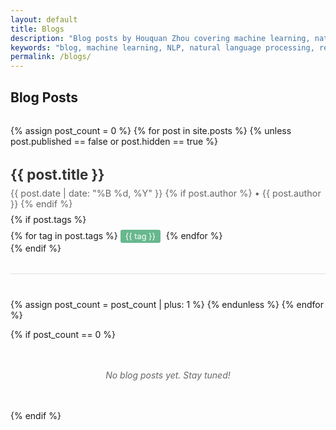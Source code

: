 ```yaml
---
layout: default
title: Blogs
description: "Blog posts by Houquan Zhou covering machine learning, natural language processing, and research insights"
keywords: "blog, machine learning, NLP, natural language processing, research, PhD, Houquan Zhou"
permalink: /blogs/
---
```


## Blog Posts

<div class="blog-list">
  {% assign post_count = 0 %}
  {% for post in site.posts %}
    {% unless post.published == false or post.hidden == true %}
    <article class="blog-item">
      <h3 class="blog-title">
        <a href="{{ post.url | relative_url }}">{{ post.title }}</a>
      </h3>
      <div class="blog-meta">
        <time datetime="{{ post.date | date_to_xmlschema }}">
          {{ post.date | date: "%B %d, %Y" }}
        </time>
        {% if post.author %}
          • {{ post.author }}
        {% endif %}
      </div>
      <!-- {% if post.excerpt %}
        <div class="blog-excerpt">
          {{ post.excerpt | strip_html | truncatewords: 50 }}
        </div>
      {% endif %} -->
      {% if post.tags %}
        <div class="blog-tags">
          {% for tag in post.tags %}
            <span class="blog-tag">{{ tag }}</span>
          {% endfor %}
        </div>
      {% endif %}
    </article>
    {% assign post_count = post_count | plus: 1 %}
    {% endunless %}
  {% endfor %}

  {% if post_count == 0 %}
    <p class="no-posts">No blog posts yet. Stay tuned!</p>
  {% endif %}
</div>

<style>
  .blog-list {
    margin-top: 2rem;
  }

  .blog-item {
    margin-bottom: 2.5rem;
    padding-bottom: 2rem;
    border-bottom: 1px solid #e1e1e1;
  }

  .blog-item:last-child {
    border-bottom: none;
  }

  .blog-title {
    margin-bottom: 0.5rem;
    font-size: 1.4rem;
  }

  .blog-title a {
    color: #333;
    text-decoration: none;
    transition: color 0.3s;
  }

  .blog-title a:hover {
    color: #68b88e;
  }

  .blog-meta {
    color: #666;
    font-size: 0.9rem;
    margin-bottom: 0.5rem;
  }

  .blog-excerpt {
    color: #555;
    line-height: 1.6;
    margin: 1rem 0;
  }

  .blog-tags {
    margin-top: 0.5rem;
  }

  .blog-tag {
    display: inline-block;
    background-color: #68b88e;
    color: white;
    padding: 0.2rem 0.5rem;
    margin-right: 0.3rem;
    border-radius: 3px;
    font-size: 0.8rem;
  }

  .no-posts {
    text-align: center;
    color: #666;
    font-style: italic;
    margin: 3rem 0;
  }

  @media screen and (max-width: 720px) {
    .blog-title {
      font-size: 1.2rem;
    }
  }
</style> 